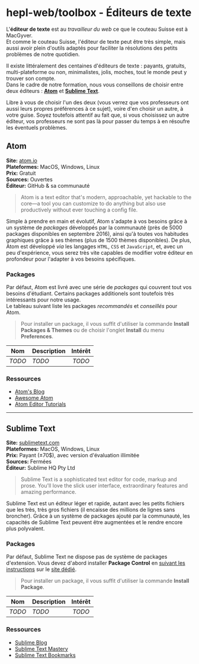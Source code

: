 # hepl-web/toolbox - Éditeurs de texte

L'**éditeur de texte** est au _travailleur du web_ ce que le couteau Suisse est à MacGyver.  
Et comme le couteau Suisse, l'éditeur de texte peut être très simple, mais aussi avoir plein d'outils adaptés pour faciliter la résolutions des petits problèmes de notre quotidien.

Il existe littéralement des centaines d'éditeurs de texte : payants, gratuits, multi-plateforme ou non, minimalistes, jolis, moches, tout le monde peut y trouver son compte.  
Dans le cadre de notre formation, nous vous conseillons de choisir entre deux éditeurs : [**Atom**](#atom) et [**Sublime Text**](#sublime-text).  

Libre à vous de choisir l'un des deux (vous verrez que vos professeurs ont aussi leurs propres préférences à ce sujet), voire d'en choisir un autre, à votre guise.
Soyez toutefois attentif au fait que, si vous choisissez un autre éditeur, vos professeurs ne sont pas là pour passer du temps à en résoufre les éventuels problèmes.

## Atom

**Site:** [atom.io](https://atom.io)  
**Plateformes:** MacOS, Windows, Linux  
**Prix:** Gratuit  
**Sources:** Ouvertes  
**Éditeur:** GitHub & sa communauté

> Atom is a text editor that's modern, approachable, yet hackable to the core—a tool you can customize to do anything but also use productively without ever touching a config file.

Simple à prendre en main et évolutif, Atom s'adapte à vos besoins grâce à un système de _packages_ développés par la communauté (près de 5000 packages disponibles en septembre 2016), ainsi qu'à toutes vos habitudes graphiques grâce à ses thèmes (plus de 1500 thèmes disponibles). De plus, Atom est développé _via_ les langages `HTML`, `CSS` et `JavaScript`, et, avec un peu d'expérience, vous serez très vite capables de modifier votre éditeur en profondeur pour l'adapter à vos besoins spécifiques.

### Packages

Par défaut, Atom est livré avec une série de _packages_ qui couvrent tout vos besoins d'étudiant. Certains packages additionels sont toutefois très intéressants pour notre usage.  
Le tableau suivant liste les packages _recommandés_ et _conseillés_ pour Atom.

> Pour installer un package, il vous suffit d'utiliser la commande **Install Packages & Themes** ou de choisir l'onglet **Install** du menu **Preferences**.

| Nom        | Description       | Intérêt       |
| ---------- | ----------------- |:-------------:|
| _TODO_     | _TODO_            | _TODO_        |

### Ressources

* [Atom's Blog](http://blog.atom.io)
* [Awesome Atom](https://github.com/mehcode/awesome-atom)
* [Atom Editor Tutorials](https://www.youtube.com/playlist?list=PLLnpHn493BHHf0w8uGu9NM8LPf498ZvL_)

* * *

## Sublime Text

**Site:** [sublimetext.com](https://www.sublimetext.com)  
**Plateformes:** MacOS, Windows, Linux  
**Prix:** Payant (±70$), avec version d'évaluation illimitée  
**Sources:** Fermées  
**Éditeur:** Sublime HQ Pty Ltd

> Sublime Text is a sophisticated text editor for code, markup and prose. You'll love the slick user interface, extraordinary features and amazing performance.

Sublime Text est un éditeur léger et rapide, autant avec les petits fichiers que les très, très gros fichiers (il encaisse des millions de lignes sans broncher). Grâce à un système de packages ajouté par la communauté, les capacités de Sublime Text peuvent être augmentées et le rendre encore plus polyvalent.

### Packages

Par défaut, Sublime Text ne dispose pas de système de packages d'extension. Vous devez d'abord installer **Package Control** en [suivant les instructions](https://packagecontrol.io/installation) sur le [site dédié](https://packagecontrol.io).

> Pour installer un package, il vous suffit d'utiliser la commande **Install Package**.

| Nom        | Description       | Intérêt       |
| ---------- | ----------------- |:-------------:|
| _TODO_     | _TODO_            | _TODO_        |

### Ressources

* [Sublime Blog](https://www.sublimetext.com/blog/)
* [Sublime Text Mastery](https://laracasts.com/series/sublime-text-mastery)
* [Sublime Text Bookmarks](https://github.com/dreikanter/sublime-bookmarks)
